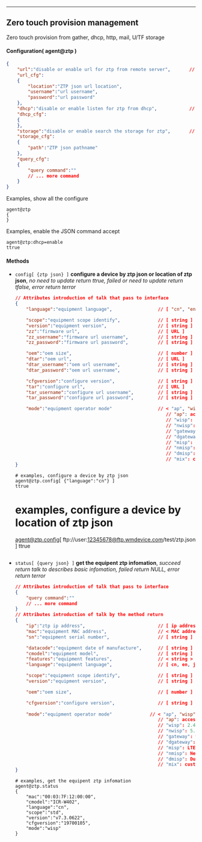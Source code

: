 ***
## Zero touch provision management
Zero touch provision from gather, dhcp, http, mail, U/TF storage

#### Configuration( agent@ztp )
```json
{
    "url":"disable or enable url for ztp from remote server",       // [ "disable", "enable" ]
    "url_cfg":
    {
        "location":"ZTP json url location",                              // [ string ]
        "username":"url username",                                       // [ string ]
        "password":"url password"                                        // [ string ]
    },
    "dhcp":"disable or enable listen for ztp from dhcp",            // [ "disable", "enable" ]
    "dhcp_cfg":
    {
    },
    "storage":"disable or enable search the storage for ztp",       // [ "disable", "enable" ]
    "storage_cfg":
    {
        "path":"ZTP json pathname"                                      // [ string ]
    },
    "query_cfg":
    {
        "query command":""                                              // [ string ]:""
        // ... more command
    }
}
```
Examples, show all the configure
```shell
agent@ztp
{
}
```  
Examples, enable the JSON command accept
```shell
agent@ztp:dhcp=enable
ttrue
```  

#### **Methods**

+ `config[ {ztp json} ]` **configure a device by ztp json or location of ztp json**, *no need to update return ttrue, failed or need to update return tfalse, error return terror*
    ```json
    // Attributes introduction of talk that pass to interface
    {
        "language":"equipment language",                 // [ "cn", "en", "jp", ... ], language code in two letter

        "scope":"equipment scope identify",              // [ string ]
        "version":"equipment version",                   // [ string ]
        "zz":"firmware url",                             // [ URL ]
        "zz_username":"firmware url username",           // [ string ]
        "zz_password":"firmware url password",           // [ string ]
    
        "oem":"oem size",                                // [ number ]
        "dtar":"oem url",                                // [ URL ]
        "dtar_username":"oem url username",              // [ string ]
        "dtar_password":"oem url username",              // [ string ]
    
        "cfgversion":"configure version",                // [ string ]
        "tar":"configure url",                           // [ URL ]
        "tar_username":"configure url username",         // [ string ]
        "tar_password":"configure url password",         // [ string ]
    
        "mode":"equipment operator mode"                 // < "ap", "wisp", "nwisp", "gateway", "dgateway", "misp", "nmisp", "dmisp", "mix" >
                                                            // "ap": access point
                                                            // "wisp": 2.4G Wireless Internet Service Provider connection
                                                            // "nwisp": 5.8G Wireless Internet Service Provider connection( need the board support 5.8G wirless baseband)
                                                            // "gateway": wire WAN gateway
                                                            // "dgateway": Dual wire WAN gateway
                                                            // "misp": LTE Mobile Internet Service Provider connection( need the board support LTE baseband)
                                                            // "nmisp": Next LTE/NR Mobile Internet Service Provider connection( need the board support LTE/NR baseband)
                                                            // "dmisp": Dual LTE/NR Mobile Internet Service Provider connection( need the board support two LTE/NR baseband)
                                                            // "mix": custom mix connection from multiple internet connection
    }    
    ```
    ```shell
    # examples, configure a device by ztp json
    agent@ztp.config[ {"language":"cn"} ]
    ttrue
    ```
    # examples, configure a device by location of ztp json
    agent@ztp.config[ ftp://user:12345678@ftp.wmdevice.com/test/ztp.json ]
    ttrue
    ```

+ `status[ {query json} ]` **get the equipent ztp infomation**, *succeed return talk to describes basic infomation, failed return NULL, error return terror*
    ```json
    // Attributes introduction of talk that pass to interface
    {
        "query command":""                                              // [ string ]:""
        // ... more command
    }    
    // Attributes introduction of talk by the method return
    {
        "ip":"ztp ip address",                           // [ ip address ]
        "mac":"equipment MAC address",                   // < MAC address >
        "sn":"equipment serial number",                  // [ string ]

        "datacode":"equipment date of manufacture",      // [ string ]
        "cmodel":"equipment model",                      // [ string ]
        "features":"equipment features",                 // < string >
        "language":"equipment language",                 // [ cn, en, jp, ... ], language code in two letter

        "scope":"equipment scope identify",              // [ string ]
        "version":"equipment version",                   // [ string ]

        "oem":"oem size",                                // [ number ]
    
        "cfgversion":"configure version",                // [ string ]
        
        "mode":"equipment operator mode"              // < "ap", "wisp", "nwisp", "gateway", "dgateway", "misp", "nmisp", "dmisp", "mix" >
                                                         // "ap": access point
                                                         // "wisp": 2.4G Wireless Internet Service Provider connection
                                                         // "nwisp": 5.8G Wireless Internet Service Provider connection( need the board support 5.8G wirless baseband)
                                                         // "gateway": wire WAN gateway
                                                         // "dgateway": Dual wire WAN gateway
                                                         // "misp": LTE Mobile Internet Service Provider connection( need the board support LTE baseband)
                                                         // "nmisp": Next LTE/NR Mobile Internet Service Provider connection( need the board support LTE/NR baseband)
                                                         // "dmisp": Dual LTE/NR Mobile Internet Service Provider connection( need the board support two LTE/NR baseband)
                                                         // "mix": custom mix connection from multiple internet connection
    }    
    ```
    ```shell
    # examples, get the equipent ztp infomation
    agent@ztp.status
    {
        "mac":"00:03:7F:12:00:00",
        "cmodel":"ICR-W402",
        "language":"cn",
        "scope":"std",
        "version":"v7.3.0622",
        "cfgversion":"19700105",
        "mode":"wisp"
    }
    ```



